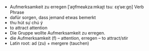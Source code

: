 - Aufmerksamkeit zu erregen	[ˈaʊ̯fmeʁkzaːmkaɪ̯t tsuː ɛɐ̯ˈʁeːɡn̩]	Verb Phrase
- dafür sorgen, dass jemand etwas bemerkt
- thu hút sự chú ý
- to attract attention
- Die Gruppe wollte Aufmerksamkeit zu erregen.
- die Aufmerksamkeit (f) – attention, erregen – to attract/stir	
- Latin root: ad (zu) + mergere (tauchen)